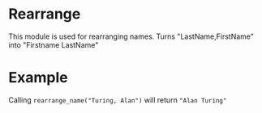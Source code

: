 Rearrange
=========

This module is used for rearranging names.
Turns "LastName,FirstName" into "Firstname LastName"

# Example
Calling `rearrange_name("Turing, Alan")` will return `"Alan Turing"`
